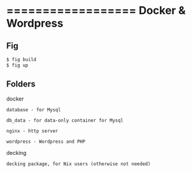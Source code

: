 ==================
Docker & Wordpress
==================


Fig
---

```bash
$ fig build
$ fig up
```


Folders
-------


docker

    database - for Mysql

    db_data - for data-only container for Mysql

    nginx - http server

    wordpress - Wordpress and PHP


decking

    decking package, for Nix users (otherwise not needed)

